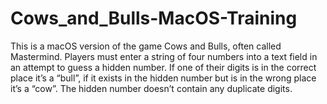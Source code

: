 # Cows_and_Bulls-MacOS-Training

This is a macOS version of the game Cows and Bulls, often called Mastermind. Players must enter a string of four numbers into a text field in an attempt to guess a hidden number. If one of their digits is in the correct place it’s a “bull”, if it exists in the hidden number but is in the wrong place it’s a “cow”. The hidden number doesn’t contain any duplicate digits.
